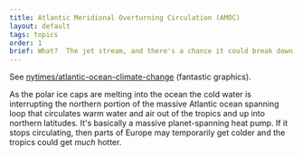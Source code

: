 ```yaml
---
title: Atlantic Meridional Overturning Circulation (AMOC)
layout: default
tags: topics
order: 1
brief: What?  The jet stream, and there's a chance it could break down.
---
```


See [nytimes/atlantic-ocean-climate-change][] (fantastic graphics).

As the polar ice caps are melting into the ocean the cold water is
interrupting the northern portion of the massive Atlantic ocean
spanning loop that circulates warm water and air out of the tropics
and up into northern latitudes.  It's basically a massive
planet-spanning heat pump.  If it stops circulating, then parts of
Europe may temporarily get colder and the tropics could get *much*
hotter.

[nytimes/atlantic-ocean-climate-change]: https://www.nytimes.com/interactive/2021/03/02/climate/atlantic-ocean-climate-change.html
